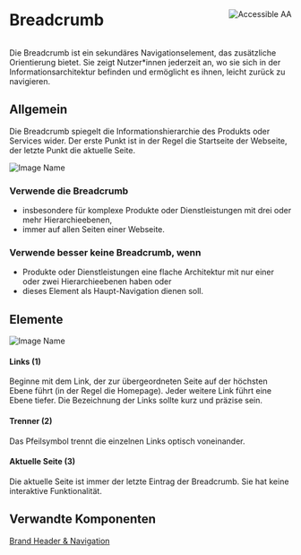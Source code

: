 <div style="display: inline-flex; align-items: center; justify-content: space-between; width: 100%;">
    <h1>Breadcrumb</h1>
    <img src="assets/aa.png" alt="Accessible AA" />
</div>

Die Breadcrumb ist ein sekundäres Navigationselement, das zusätzliche Orientierung bietet. Sie zeigt Nutzer\*innen jederzeit an, wo sie sich in der Informationsarchitektur befinden und ermöglicht es ihnen, leicht zurück zu navigieren.

## Allgemein

Die Breadcrumb spiegelt die Informationshierarchie des Produkts oder Services wider. Der erste Punkt ist in der Regel die Startseite der Webseite, der letzte Punkt die aktuelle Seite.

![Image Name](assets/3_components/breadcrumb/breadcrumb-general.png)

### Verwende die Breadcrumb

- insbesondere für komplexe Produkte oder Dienstleistungen mit drei oder mehr Hierarchieebenen,
- immer auf allen Seiten einer Webseite.

### Verwende besser keine Breadcrumb, wenn

- Produkte oder Dienstleistungen eine flache Architektur mit nur einer oder zwei Hierarchieebenen haben oder
- dieses Element als Haupt-Navigation dienen soll.

## Elemente

![Image Name](assets/3_components/breadcrumb/elements.png)

#### Links (1)

Beginne mit dem Link, der zur übergeordneten Seite auf der höchsten Ebene führt (in der Regel die Homepage). Jeder weitere Link führt eine Ebene tiefer. Die Bezeichnung der Links sollte kurz und präzise sein.

#### Trenner (2)

Das Pfeilsymbol trennt die einzelnen Links optisch voneinander.

#### Aktuelle Seite (3)

Die aktuelle Seite ist immer der letzte Eintrag der Breadcrumb. Sie hat keine interaktive Funktionalität.

## Verwandte Komponenten

[Brand Header & Navigation](?path=/usage/components-brand-header-navigation--standard)
